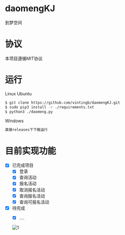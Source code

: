 # daomengKJ
到梦空间
# 协议
本项目遵循MIT协议
# 运行
Linux Ubuntu
```bash
$ git clone https://github.com/vintingb/daomengKJ.git
$ sudo pip3 install -r ./requirements.txt
$ python3 ./daomeng.py
```
Windows
```bash
直接releases下下载运行
```

# 目前实现功能
- [x] 已完成项目
  - [x] 登录
  - [x] 查询活动
  - [x] 报名活动
  - [x] 取消报名活动
  - [x] 查询报名活动
  - [x] 查询可报名活动
- [x] 待完成
  - [x] ....
  
  
  ![1](https://github.com/vintingb/daomengKJ/blob/master/pic/1.png)
